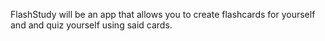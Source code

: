 FlashStudy will be an app that allows you to create flashcards for yourself and and quiz yourself using said cards.
